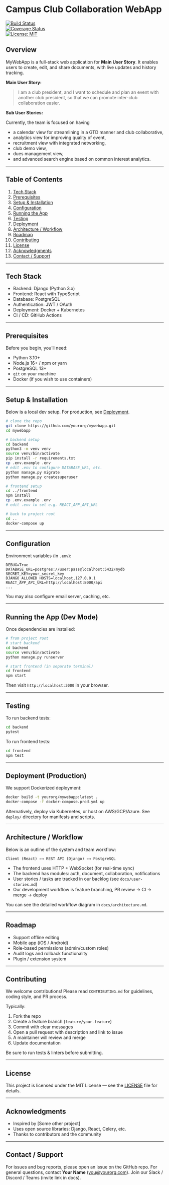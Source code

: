 # Campus Club Collaboration WebApp

[![Build Status](https://img.shields.io/github/actions/workflow/status/yourorg/mywebapp/ci.yml)](https://github.com/yourorg/mywebapp/actions)  
[![Coverage Status](https://img.shields.io/codecov/c/github/yourorg/mywebapp)](https://codecov.io/github/yourorg/mywebapp)  
[![License: MIT](https://img.shields.io/badge/License-MIT-blue)](LICENSE)

## Overview

MyWebApp is a full-stack web application for **Main User Story**.
It enables users to create, edit, and share documents, with live updates and history tracking.

**Main User Story:**

> I am a club president, and I want to schedule and plan an event with another club president, so that we can promote inter-club collaboration easier.

**Sub User Stories:**

Currently, the team is focused on having
- a calendar view for streamlining in a GTD manner and club collaborative, 
- analytics view for improving quality of event, 
- recruitment view with integrated networking, 
- club demo view, 
- dues management view, 
- and advanced search engine based on common interest analytics. 


---

## Table of Contents

1. [Tech Stack](#tech-stack)  
2. [Prerequisites](#prerequisites)  
3. [Setup & Installation](#setup--installation)  
4. [Configuration](#configuration)  
5. [Running the App](#running-the-app)  
6. [Testing](#testing)  
7. [Deployment](#deployment)  
8. [Architecture / Workflow](#architecture--workflow)  
9. [Roadmap](#roadmap)  
10. [Contributing](#contributing)  
11. [License](#license)  
12. [Acknowledgments](#acknowledgments)  
13. [Contact / Support](#contact--support)  

---

## Tech Stack

- Backend: Django (Python 3.x)  
- Frontend: React with TypeScript  
- Database: PostgreSQL  
- Authentication: JWT / OAuth  
- Deployment: Docker + Kubernetes  
- CI / CD: GitHub Actions  

---

## Prerequisites

Before you begin, you’ll need:

- Python 3.10+  
- Node.js 16+ / npm or yarn  
- PostgreSQL 13+  
- `git` on your machine  
- Docker (if you wish to use containers)  

---

## Setup & Installation

Below is a local dev setup. For production, see [Deployment](#deployment).

```bash
# clone the repo
git clone https://github.com/yourorg/mywebapp.git
cd mywebapp

# backend setup
cd backend
python3 -m venv venv
source venv/bin/activate
pip install -r requirements.txt
cp .env.example .env
# edit .env to configure DATABASE_URL, etc.
python manage.py migrate
python manage.py createsuperuser

# frontend setup
cd ../frontend
npm install
cp .env.example .env
# edit .env to set e.g. REACT_APP_API_URL

# back to project root
cd ..
docker-compose up

```

---

## Configuration

Environment variables (in `.env`):

```
DEBUG=True
DATABASE_URL=postgres://user:pass@localhost:5432/mydb
SECRET_KEY=your_secret_key
DJANGO_ALLOWED_HOSTS=localhost,127.0.0.1
REACT_APP_API_URL=http://localhost:8000/api
...
```

You may also configure email server, caching, etc.

---

## Running the App (Dev Mode)

Once dependencies are installed:

```bash
# from project root
# start backend
cd backend
source venv/bin/activate
python manage.py runserver

# start frontend (in separate terminal)
cd frontend
npm start
```

Then visit `http://localhost:3000` in your browser.

---

## Testing

To run backend tests:

```bash
cd backend
pytest
```

To run frontend tests:

```bash
cd frontend
npm test
```

---

## Deployment (Production)

We support Dockerized deployment:

```bash
docker build -t yourorg/mywebapp:latest .
docker-compose -f docker-compose.prod.yml up
```

Alternatively, deploy via Kubernetes, or host on AWS/GCP/Azure.
See `deploy/` directory for manifests and scripts.

---

## Architecture / Workflow

Below is an outline of the system and team workflow:

```
Client (React) ←→ REST API (Django) ←→ PostgreSQL
```

* The frontend uses HTTP + WebSocket (for real-time sync)
* The backend has modules: auth, document, collaboration, notifications
* User stories / tasks are tracked in our backlog (see `docs/user-stories.md`)
* Our development workflow is feature branching, PR review → CI → merge → deploy

You can see the detailed workflow diagram in `docs/architecture.md`.

---

## Roadmap

* Support offline editing
* Mobile app (iOS / Android)
* Role-based permissions (admin/custom roles)
* Audit logs and rollback functionality
* Plugin / extension system

---

## Contributing

We welcome contributions! Please read `CONTRIBUTING.md` for guidelines, coding style, and PR process.

Typically:

1. Fork the repo
2. Create a feature branch (`feature/your-feature`)
3. Commit with clear messages
4. Open a pull request with description and link to issue
5. A maintainer will review and merge
6. Update documentation 

Be sure to run tests & linters before submitting.

---

## License

This project is licensed under the MIT License — see the [LICENSE](LICENSE) file for details.

---

## Acknowledgments

* Inspired by [Some other project]
* Uses open source libraries: Django, React, Celery, etc.
* Thanks to contributors and the community

---

## Contact / Support

For issues and bug reports, please open an issue on the GitHub repo.
For general questions, contact **Your Name** ([you@yourorg.com](mailto:you@yourorg.com)).
Join our Slack / Discord / Teams (invite link in docs).
